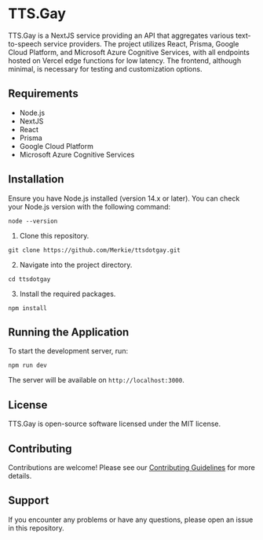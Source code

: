 # TTS.Gay

TTS.Gay is a NextJS service providing an API that aggregates various text-to-speech service providers. The project utilizes React, Prisma, Google Cloud Platform, and Microsoft Azure Cognitive Services, with all endpoints hosted on Vercel edge functions for low latency. The frontend, although minimal, is necessary for testing and customization options.

## Requirements

* Node.js
* NextJS
* React
* Prisma
* Google Cloud Platform
* Microsoft Azure Cognitive Services

## Installation

Ensure you have Node.js installed (version 14.x or later). You can check your Node.js version with the following command:

```
node --version
```

1. Clone this repository.

```
git clone https://github.com/Merkie/ttsdotgay.git
```

2. Navigate into the project directory.

```
cd ttsdotgay
```

3. Install the required packages. 

```
npm install
```

## Running the Application

To start the development server, run:

```
npm run dev
```

The server will be available on `http://localhost:3000`.

## License

TTS.Gay is open-source software licensed under the MIT license.

## Contributing

Contributions are welcome! Please see our [Contributing Guidelines](CONTRIBUTING.md) for more details.

## Support

If you encounter any problems or have any questions, please open an issue in this repository.
